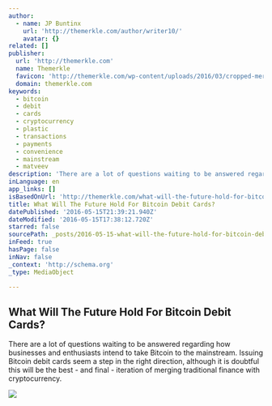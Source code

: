 ```yaml
---
author:
  - name: JP Buntinx
    url: 'http://themerkle.com/author/writer10/'
    avatar: {}
related: []
publisher:
  url: 'http://themerkle.com'
  name: Themerkle
  favicon: 'http://themerkle.com/wp-content/uploads/2016/03/cropped-merkle-white-1-192x192.png'
  domain: themerkle.com
keywords:
  - bitcoin
  - debit
  - cards
  - cryptocurrency
  - plastic
  - transactions
  - payments
  - convenience
  - mainstream
  - matveev
description: 'There are a lot of questions waiting to be answered regarding how businesses and enthusiasts intend to take Bitcoin to the mainstream. Issuing Bitcoin debit cards seem a step in the right direction, although it is doubtful this will be the best - and final - iteration of merging traditional finance with cryptocurrency.'
inLanguage: en
app_links: []
isBasedOnUrl: 'http://themerkle.com/what-will-the-future-hold-for-bitcoin-debit-cards/'
title: What Will The Future Hold For Bitcoin Debit Cards?
datePublished: '2016-05-15T21:39:21.940Z'
dateModified: '2016-05-15T17:38:12.720Z'
starred: false
sourcePath: _posts/2016-05-15-what-will-the-future-hold-for-bitcoin-debit-cards.md
inFeed: true
hasPage: false
inNav: false
_context: 'http://schema.org'
_type: MediaObject

---
```

<article style=""><h1>What Will The Future Hold For Bitcoin Debit Cards?</h1><p>There are a lot of questions waiting to be answered regarding how businesses and enthusiasts intend to take Bitcoin to the mainstream. Issuing Bitcoin debit cards seem a step in the right direction, although it is doubtful this will be the best - and final - iteration of merging traditional finance with cryptocurrency.</p><img src="http://themerkle.com/wp-content/uploads/2016/05/shutterstock_217255432.jpg" /></article>